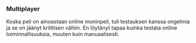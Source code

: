 ### Multiplayer
Koska peli on ainoastaan online moninpeli, tuli testauksen kanssa ongelmia ja se on jäänyt kriittisen vähiin. En löytänyt tapaa kuinka testata online toiminnallisuuksia, muuten kuin manuaalisesti.